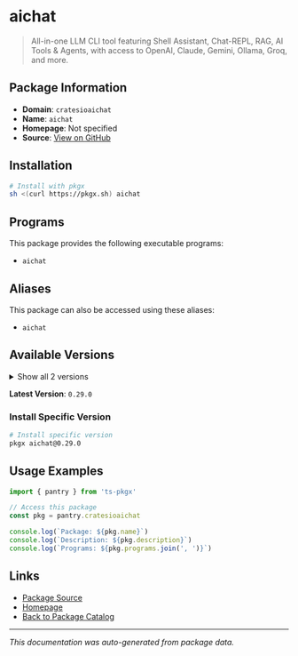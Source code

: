 # aichat

> All-in-one LLM CLI tool featuring Shell Assistant, Chat-REPL, RAG, AI Tools & Agents, with access to OpenAI, Claude, Gemini, Ollama, Groq, and more.

## Package Information

- **Domain**: `cratesioaichat`
- **Name**: `aichat`
- **Homepage**: Not specified
- **Source**: [View on GitHub](https://github.com/pkgxdev/pantry/tree/main/projects/crates.io/aichat/package.yml)

## Installation

```bash
# Install with pkgx
sh <(curl https://pkgx.sh) aichat
```

## Programs

This package provides the following executable programs:

- `aichat`

## Aliases

This package can also be accessed using these aliases:

- `aichat`

## Available Versions

<details>
<summary>Show all 2 versions</summary>

- `0.29.0`, `0.28.0`

</details>

**Latest Version**: `0.29.0`

### Install Specific Version

```bash
# Install specific version
pkgx aichat@0.29.0
```

## Usage Examples

```typescript
import { pantry } from 'ts-pkgx'

// Access this package
const pkg = pantry.cratesioaichat

console.log(`Package: ${pkg.name}`)
console.log(`Description: ${pkg.description}`)
console.log(`Programs: ${pkg.programs.join(', ')}`)
```

## Links

- [Package Source](https://github.com/pkgxdev/pantry/tree/main/projects/crates.io/aichat/package.yml)
- [Homepage](#)
- [Back to Package Catalog](../package-catalog.md)

---

*This documentation was auto-generated from package data.*
